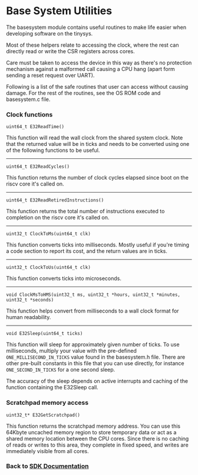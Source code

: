 # Base System Utilities

The basesystem module contains useful routines to make life easier when developing software on the tinysys.

Most of these helpers relate to accessing the clock, where the rest can directly read or write the CSR registers across cores.

Care must be taken to access the device in this way as there's no protection mechanism against a malformed call causing a CPU hang (apart form sending a reset request over UART).

Following is a list of the safe routines that user can access without causing damage. For the rest of the routines, see the OS ROM code and basesystem.c file.

### Clock functions

`uint64_t E32ReadTime()`

This function will read the wall clock from the shared system clock. Note that the returned value will be in ticks and needs to be converted using one of the following functions to be useful.

---

`uint64_t E32ReadCycles()`

This function returns the number of clock cycles elapsed since boot on the riscv core it's called on.

---

`uint64_t E32ReadRetiredInstructions()`

This function returns the total number of instructions executed to completion on the riscv core it's called on.

---

`uint32_t ClockToMs(uint64_t clk)`

This function converts ticks into milliseconds. Mostly useful if you're timing a code section to report its cost, and the return values are in ticks.

---

`uint32_t ClockToUs(uint64_t clk)`

This function converts ticks into microseconds.

---

`void ClockMsToHMS(uint32_t ms, uint32_t *hours, uint32_t *minutes, uint32_t *seconds)`

This function helps convert from milliseconds to a wall clock format for human readability.

---

`void E32Sleep(uint64_t ticks)`

This function will sleep for approximately given number of ticks. To use milliseconds, multiply your value with the pre-defined `ONE_MILLISECOND_IN_TICKS` value found in the basesystem.h file. There are other pre-built constants in this file that you can use directly, for instance `ONE_SECOND_IN_TICKS` for a one second sleep.

The accuracy of the sleep depends on active interrupts and caching of the function containing the E32Sleep call.

### Scratchpad memory access

`uint32_t* E32GetScratchpad()`

This function returns the scratchpad memory address. You can use this 64Kbyte uncached memory region to store temporary data or act as a shared memory location between the CPU cores. Since there is no caching of reads or writes to this area, they complete in fixed speed, and writes are immediately visible from all cores.

### Back to [SDK Documentation](README.md)
